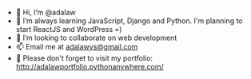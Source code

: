 - 👋 Hi, I’m @adalaw
- 🌱 I’m always learning JavaScript, Django and Python. I'm planning to start ReactJS and WordPress =)
- 💞️ I’m looking to collaborate on web development
- 📫 Email me at adalawys@gmail.com
- 👀 Please don't forget to visit my portfolio: http://adalawportfolio.pythonanywhere.com/
